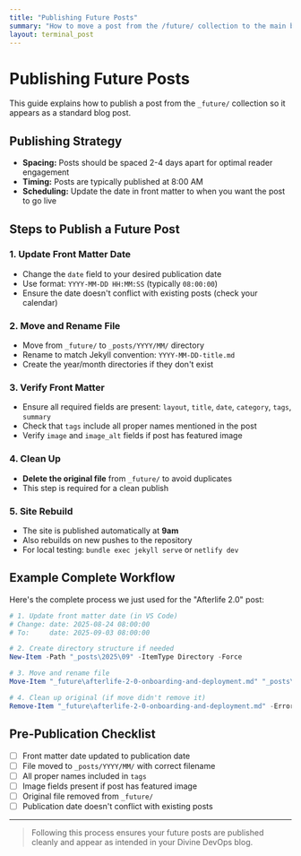 ```yaml
---
title: "Publishing Future Posts"
summary: "How to move a post from the /future/ collection to the main blog in Divine DevOps."
layout: terminal_post
---
```


# Publishing Future Posts

This guide explains how to publish a post from the `_future/` collection so it appears as a standard blog post.

## Publishing Strategy

- **Spacing:** Posts should be spaced 2-4 days apart for optimal reader engagement
- **Timing:** Posts are typically published at 8:00 AM 
- **Scheduling:** Update the date in front matter to when you want the post to go live

## Steps to Publish a Future Post

### 1. Update Front Matter Date
- Change the `date` field to your desired publication date
- Use format: `YYYY-MM-DD HH:MM:SS` (typically `08:00:00`)
- Ensure the date doesn't conflict with existing posts (check your calendar)

### 2. Move and Rename File
- Move from `_future/` to `_posts/YYYY/MM/` directory
- Rename to match Jekyll convention: `YYYY-MM-DD-title.md`
- Create the year/month directories if they don't exist

### 3. Verify Front Matter
- Ensure all required fields are present: `layout`, `title`, `date`, `category`, `tags`, `summary`
- Check that `tags` include all proper names mentioned in the post
- Verify `image` and `image_alt` fields if post has featured image

### 4. Clean Up
- **Delete the original file** from `_future/` to avoid duplicates
- This step is required for a clean publish

### 5. Site Rebuild
- The site is published automatically at **9am**
- Also rebuilds on new pushes to the repository
- For local testing: `bundle exec jekyll serve` or `netlify dev`

## Example Complete Workflow

Here's the complete process we just used for the "Afterlife 2.0" post:

```powershell
# 1. Update front matter date (in VS Code)
# Change: date: 2025-08-24 08:00:00
# To:     date: 2025-09-03 08:00:00

# 2. Create directory structure if needed
New-Item -Path "_posts\2025\09" -ItemType Directory -Force

# 3. Move and rename file
Move-Item "_future\afterlife-2-0-onboarding-and-deployment.md" "_posts\2025\09\2025-09-03-afterlife-2-0-onboarding-and-deployment.md"

# 4. Clean up original (if move didn't remove it)
Remove-Item "_future\afterlife-2-0-onboarding-and-deployment.md" -ErrorAction SilentlyContinue
```

## Pre-Publication Checklist

- [ ] Front matter date updated to publication date
- [ ] File moved to `_posts/YYYY/MM/` with correct filename
- [ ] All proper names included in `tags`
- [ ] Image fields present if post has featured image
- [ ] Original file removed from `_future/`
- [ ] Publication date doesn't conflict with existing posts

---

> Following this process ensures your future posts are published cleanly and appear as intended in your Divine DevOps blog.
